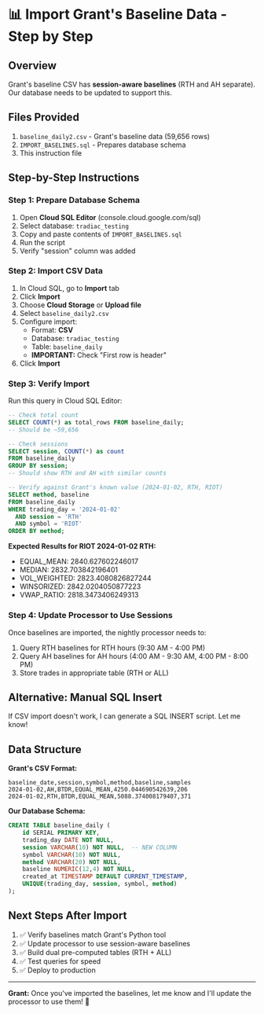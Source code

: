 # 📊 Import Grant's Baseline Data - Step by Step

## Overview
Grant's baseline CSV has **session-aware baselines** (RTH and AH separate). Our database needs to be updated to support this.

## Files Provided
1. `baseline_daily2.csv` - Grant's baseline data (59,656 rows)
2. `IMPORT_BASELINES.sql` - Prepares database schema
3. This instruction file

## Step-by-Step Instructions

### Step 1: Prepare Database Schema
1. Open **Cloud SQL Editor** (console.cloud.google.com/sql)
2. Select database: `tradiac_testing`
3. Copy and paste contents of `IMPORT_BASELINES.sql`
4. Run the script
5. Verify "session" column was added

### Step 2: Import CSV Data
1. In Cloud SQL, go to **Import** tab
2. Click **Import**
3. Choose **Cloud Storage** or **Upload file**
4. Select `baseline_daily2.csv`
5. Configure import:
   - Format: **CSV**
   - Database: `tradiac_testing`
   - Table: `baseline_daily`
   - **IMPORTANT:** Check "First row is header"
6. Click **Import**

### Step 3: Verify Import
Run this query in Cloud SQL Editor:

```sql
-- Check total count
SELECT COUNT(*) as total_rows FROM baseline_daily;
-- Should be ~59,656

-- Check sessions
SELECT session, COUNT(*) as count
FROM baseline_daily
GROUP BY session;
-- Should show RTH and AH with similar counts

-- Verify against Grant's known value (2024-01-02, RTH, RIOT)
SELECT method, baseline
FROM baseline_daily
WHERE trading_day = '2024-01-02'
  AND session = 'RTH'
  AND symbol = 'RIOT'
ORDER BY method;
```

**Expected Results for RIOT 2024-01-02 RTH:**
- EQUAL_MEAN: 2840.627602246017
- MEDIAN: 2832.703842196401
- VOL_WEIGHTED: 2823.4080826827244
- WINSORIZED: 2842.0204050877223
- VWAP_RATIO: 2818.3473406249313

### Step 4: Update Processor to Use Sessions

Once baselines are imported, the nightly processor needs to:
1. Query RTH baselines for RTH hours (9:30 AM - 4:00 PM)
2. Query AH baselines for AH hours (4:00 AM - 9:30 AM, 4:00 PM - 8:00 PM)
3. Store trades in appropriate table (RTH or ALL)

## Alternative: Manual SQL Insert

If CSV import doesn't work, I can generate a SQL INSERT script. Let me know!

## Data Structure

**Grant's CSV Format:**
```
baseline_date,session,symbol,method,baseline,samples
2024-01-02,AH,BTDR,EQUAL_MEAN,4250.044690542639,206
2024-01-02,RTH,BTDR,EQUAL_MEAN,5088.374008179407,371
```

**Our Database Schema:**
```sql
CREATE TABLE baseline_daily (
    id SERIAL PRIMARY KEY,
    trading_day DATE NOT NULL,
    session VARCHAR(10) NOT NULL,  -- NEW COLUMN
    symbol VARCHAR(10) NOT NULL,
    method VARCHAR(20) NOT NULL,
    baseline NUMERIC(12,4) NOT NULL,
    created_at TIMESTAMP DEFAULT CURRENT_TIMESTAMP,
    UNIQUE(trading_day, session, symbol, method)
);
```

## Next Steps After Import

1. ✅ Verify baselines match Grant's Python tool
2. ✅ Update processor to use session-aware baselines
3. ✅ Build dual pre-computed tables (RTH + ALL)
4. ✅ Test queries for speed
5. ✅ Deploy to production

---

**Grant:** Once you've imported the baselines, let me know and I'll update the processor to use them! 🚀